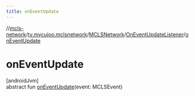 ```yaml
---
title: onEventUpdate
---
```

//[mcls-network](../../../../index.html)/[tv.mycujoo.mclsnetwork](../../index.html)/[MCLSNetwork](../index.html)/[OnEventUpdateListener](index.html)/[onEventUpdate](on-event-update.html)



# onEventUpdate



[androidJvm]\
abstract fun [onEventUpdate](on-event-update.html)(event: MCLSEvent)




